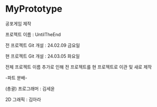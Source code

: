 # MyPrototype
공포게임 제작


프로젝트 이름 : UntilTheEnd

전 프로젝트 Git 개설 : 24.02.09 금요일

현 프로젝트 Git 개설 : 24.03.05 화요일

전체 프로젝트 이름 추가로 인해 전 프로젝트를 현 프로젝트로 이관 및 새로 제작

-파트 분배-

(총괄) 프로그래머 : 김세윤

2D 그래픽 : 김아라
